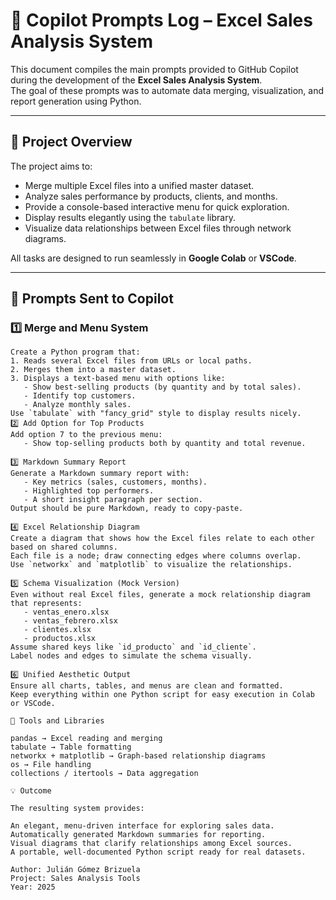 # 🧠 Copilot Prompts Log – Excel Sales Analysis System

This document compiles the main prompts provided to GitHub Copilot during the development of the **Excel Sales Analysis System**.  
The goal of these prompts was to automate data merging, visualization, and report generation using Python.

---

## 🚀 Project Overview

The project aims to:

- Merge multiple Excel files into a unified master dataset.  
- Analyze sales performance by products, clients, and months.  
- Provide a console-based interactive menu for quick exploration.  
- Display results elegantly using the `tabulate` library.  
- Visualize data relationships between Excel files through network diagrams.  

All tasks are designed to run seamlessly in **Google Colab** or **VSCode**.

---

## 🧩 Prompts Sent to Copilot

### 1️⃣ Merge and Menu System
```text
Create a Python program that:
1. Reads several Excel files from URLs or local paths.
2. Merges them into a master dataset.
3. Displays a text-based menu with options like:
   - Show best-selling products (by quantity and by total sales).
   - Identify top customers.
   - Analyze monthly sales.
Use `tabulate` with "fancy_grid" style to display results nicely.
2️⃣ Add Option for Top Products
Add option 7 to the previous menu:
   - Show top-selling products both by quantity and total revenue.

3️⃣ Markdown Summary Report
Generate a Markdown summary report with:
   - Key metrics (sales, customers, months).
   - Highlighted top performers.
   - A short insight paragraph per section.
Output should be pure Markdown, ready to copy-paste.

4️⃣ Excel Relationship Diagram
Create a diagram that shows how the Excel files relate to each other based on shared columns.
Each file is a node; draw connecting edges where columns overlap.
Use `networkx` and `matplotlib` to visualize the relationships.

5️⃣ Schema Visualization (Mock Version)
Even without real Excel files, generate a mock relationship diagram that represents:
   - ventas_enero.xlsx
   - ventas_febrero.xlsx
   - clientes.xlsx
   - productos.xlsx
Assume shared keys like `id_producto` and `id_cliente`.
Label nodes and edges to simulate the schema visually.

6️⃣ Unified Aesthetic Output
Ensure all charts, tables, and menus are clean and formatted.
Keep everything within one Python script for easy execution in Colab or VSCode.

🧮 Tools and Libraries

pandas → Excel reading and merging
tabulate → Table formatting
networkx + matplotlib → Graph-based relationship diagrams
os → File handling
collections / itertools → Data aggregation

💡 Outcome

The resulting system provides:

An elegant, menu-driven interface for exploring sales data.
Automatically generated Markdown summaries for reporting.
Visual diagrams that clarify relationships among Excel sources.
A portable, well-documented Python script ready for real datasets.

Author: Julián Gómez Brizuela
Project: Sales Analysis Tools
Year: 2025
